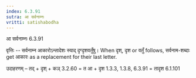 ```yaml
---
index: 6.3.91
sutra: आ सर्वनाम्नः
vritti: satishabodha
---
```



 आ सर्वनाम्नः 6.3.91 


वृत्तिः -- सर्वनाम्न आकारोऽन्तादेशः स्याद् दृग्दृशवतुँषु। When दृश्, दृश or वतुँ follows, सर्वनाम-शब्दाः get आकारः as a replacement for their last letter. 


उदाहरणम् – तद् + दृश् + कञ् 3.2.60 = त आ + दृश 1.3.3, 1.3.8, 6.3.91 = तादृश 6.1.101 


